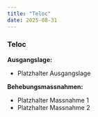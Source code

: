 ```yaml
---
title: "Teloc"
date: 2025-08-31
---
```


### Teloc

**Ausgangslage:**

- Platzhalter Ausgangslage

**Behebungsmassnahmen:**

- Platzhalter Massnahme 1
- Platzhalter Massnahme 2
